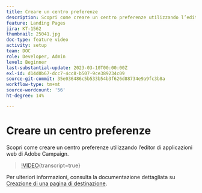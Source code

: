 ```yaml
---
title: Creare un centro preferenze
description: Scopri come creare un centro preferenze utilizzando l’editor di applicazioni web di Adobe Campaign.
feature: Landing Pages
jira: KT-1562
thumbnail: 25041.jpg
doc-type: feature video
activity: setup
team: DOC
role: Developer, Admin
level: Beginner
last-substantial-update: 2023-03-10T00:00:00Z
exl-id: d14d0b67-dcc7-4cc8-b507-9ce389234c09
source-git-commit: 35e036486c5b533b54b3f626d88734e9a9fc3b8a
workflow-type: tm+mt
source-wordcount: '56'
ht-degree: 14%

---
```


# Creare un centro preferenze

Scopri come creare un centro preferenze utilizzando l’editor di applicazioni web di Adobe Campaign.

>[!VIDEO](https://video.tv.adobe.com/v/25041?quality=12&learn=on){transcript=true}

Per ulteriori informazioni, consulta la documentazione dettagliata su [Creazione di una pagina di destinazione](https://experienceleague.adobe.com/docs/campaign-classic/using/designing-content/editing-html-content/creating-a-landing-page.html).
